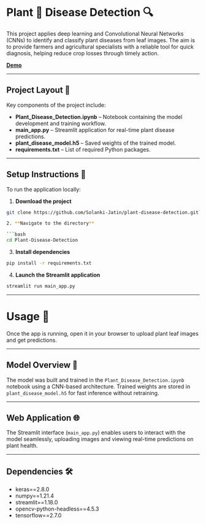 # Plant 🌱 Disease Detection 🔍

This project applies deep learning and Convolutional Neural Networks (CNNs) to identify and classify plant diseases from leaf images. The aim is to provide farmers and agricultural specialists with a reliable tool for quick diagnosis, helping reduce crop losses through timely action.

[**Demo**](https://plant-disease-detection-live.streamlit.app/)


---

## Project Layout 📂

Key components of the project include:

* **Plant\_Disease\_Detection.ipynb** – Notebook containing the model development and training workflow.
* **main\_app.py** – Streamlit application for real-time plant disease predictions.
* **plant\_disease\_model.h5** – Saved weights of the trained model.
* **requirements.txt** – List of required Python packages.

---

## Setup Instructions 🚀

To run the application locally:

1. **Download the project**

```bash
git clone https://github.com/Solanki-Jatin/plant-disease-detection.git```

2. **Navigate to the directory**

```bash
cd Plant-Disease-Detection
```

3. **Install dependencies**

```bash
pip install -r requirements.txt
```

4. **Launch the Streamlit application**

```bash
streamlit run main_app.py
```

---

# Usage 🌿  

Once the app is running, open it in your browser to upload plant leaf images and get predictions.  

---

## Model Overview 🧠

The model was built and trained in the `Plant_Disease_Detection.ipynb` notebook using a CNN-based architecture.
Trained weights are stored in `plant_disease_model.h5` for fast inference without retraining.

---

## Web Application 🌐

The Streamlit interface (`main_app.py`) enables users to interact with the model seamlessly, uploading images and viewing real-time predictions on plant health.

---

## Dependencies 🛠️

* keras==2.8.0
* numpy==1.21.4
* streamlit==1.18.0
* opencv-python-headless==4.5.3
* tensorflow==2.7.0
